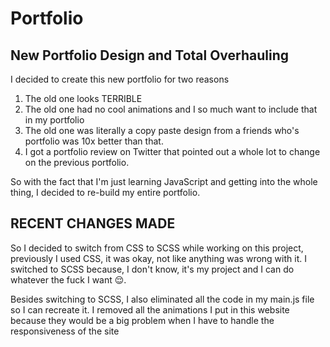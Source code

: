 # Portfolio 
## New Portfolio Design and Total Overhauling

I decided to create this new portfolio for two reasons
1. The old one looks TERRIBLE
2. The old one had no cool animations and I so much want to include that in my portfolio
3. The old one was literally a copy paste design from a friends who's portfolio was 10x better than that.
4. I got a portfolio review on Twitter that pointed out a whole lot to change on the previous portfolio.

So with the fact that I'm just learning JavaScript and getting into the whole thing, I decided to re-build my entire portfolio.

## RECENT CHANGES MADE
So I decided to switch from CSS to SCSS while working on this project, previously I used CSS, it was okay, not like anything was wrong with it.
I switched to SCSS because, I don't know, it's my project and I can do whatever the fuck I want 😌.

Besides switching to SCSS, I also eliminated all the code in my main.js file so I can recreate it. I removed all the animations I put in this website because they would be a big problem when I have to handle the responsiveness of the site
